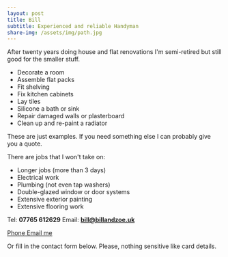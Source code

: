 ```yaml
---
layout: post
title: Bill
subtitle: Experienced and reliable Handyman
share-img: /assets/img/path.jpg
---
```


After twenty years doing house and flat renovations I'm semi-retired but still good for the smaller stuff.

 - Decorate a room
 - Assemble flat packs
 - Fit shelving
 - Fix kitchen cabinets
 - Lay tiles
 - Silicone a bath or sink
 - Repair damaged walls or plasterboard
 - Clean up and re-paint a radiator
 
These are just examples. If you need something else I can probably give you a quote.

There are jobs that I won't take on:
  - Longer jobs (more than 3 days)
  - Electrical work
  - Plumbing (not even tap washers)
  - Double-glazed window or door systems
  - Extensive exterior painting
  - Extensive flooring work  

Tel: **07765 612629** Email: **bill@billandzoe.uk**

<a href="tel:643643636363}" title="Call me on 53535353535">
    <span class="fa-stack fa-lg" aria-hidden="true">
    <i class="fas fa-circle fa-stack-2x"></i>
    <i class="fas fa-phone fa-stack-1x fa-inverse"></i>
    </span>
    <span class="sr-only">Phone</span>
</a><a href="mailto:bill@billandzoe.uk" title="Email me at bill@billandzoe.uk">
      <span class="fa-stack fa-lg" aria-hidden="true">
        <i class="fas fa-circle fa-stack-2x"></i>
        <i class="fas fa-envelope fa-stack-1x fa-inverse"></i>
      </span>
      <span class="sr-only">Email me</span>
</a>

Or fill in the contact form below.
Please, nothing sensitive like card details.



